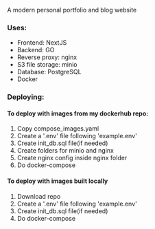 A modern personal portfolio and blog website
### Uses:
- Frontend: NextJS
- Backend: GO
- Reverse proxy: nginx
- S3 file storage: minio
- Database: PostgreSQL
- Docker
### Deploying:
#### To deploy with images from my dockerhub repo:
  1. Copy compose_images.yaml
  2. Create a '.env' file following 'example.env'
  3. Create init_db.sql file(if needed)
  4. Create folders for minio and nginx
  5. Create nginx config inside nginx folder
  6. Do docker-compose
#### To deploy with images built locally
  1. Download repo
  2. Create a '.env' file following 'example.env'
  3. Create init_db.sql file(if needed)
  4. Do docker-compose
